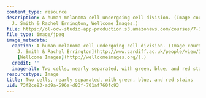 ```yaml
---
content_type: resource
description: A human melanoma cell undergoing cell division. (Image courtesy of Paul
  J. Smith & Rachel Errington, Wellcome Images.)
file: https://ol-ocw-studio-app-production.s3.amazonaws.com/courses/7-343-when-development-goes-awry-how-cancer-co-opts-mechanisms-of-embryogensis-fall-2009/73f2ce83ad9a596ad83f701af760fc93_7-343f09.jpg
file_type: image/jpeg
image_metadata:
  caption: A human melanoma cell undergoing cell division. (Image courtesy of [Paul
    J. Smith & Rachel Errington](http://www.cardiff.ac.uk/people/view/123035-errington-rachel),
    [Wellcome Images](http://wellcomeimages.org/).)
  credit: ''
  image-alt: Two cells, nearly separated, with green, blue, and red stains.
resourcetype: Image
title: Two cells, nearly separated, with green, blue, and red stains
uid: 73f2ce83-ad9a-596a-d83f-701af760fc93
---
```

